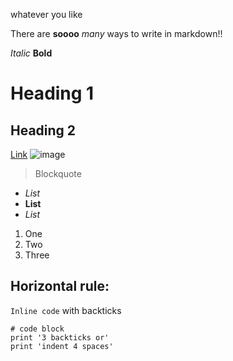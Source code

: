 whatever you like

There are **soooo** *many* ways to write in markdown!!

*Italic*
**Bold**
# Heading 1
## Heading 2
[Link](http://google.com)
![image](https://user-images.githubusercontent.com/103269873/162477422-9d15234c-f1ff-4760-abe3-49c788da61f2.png)
> Blockquote

- *List*
- **List**
- *List*

1. One
2. Two
3. Three

Horizontal rule:
---
`Inline code` with backticks
```
# code block
print '3 backticks or'
print 'indent 4 spaces'
```

